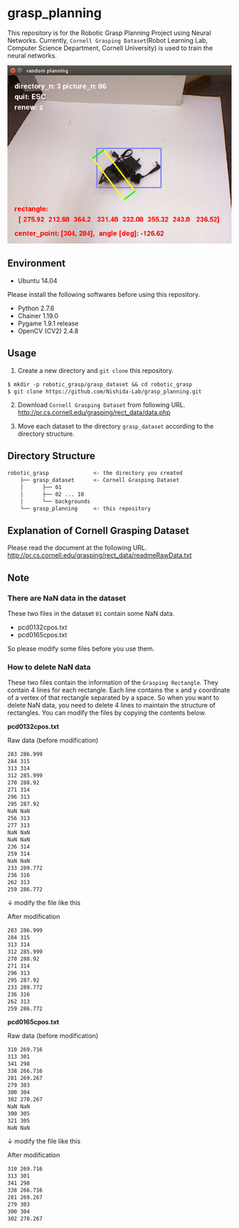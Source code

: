 # grasp_planning

This repository is for the Robotic Grasp Planning Project using Neural Networks. Currently, `Cornell Grasping Dataset`(Robot Learning Lab, Computer Science Department, Cornell University) is used to train the neural networks.

![planning](.image/random_planning.png)

## Environment

* Ubuntu 14.04

Please install the following softwares before using this repository.

* Python 2.7.6
* Chainer 1.19.0
* Pygame 1.9.1 release
* OpenCV (CV2) 2.4.8

## Usage

1. Create a new directory and `git clone` this repository.
```
$ mkdir -p robotic_grasp/grasp_dataset && cd robotic_grasp
$ git clone https://github.com/Nishida-Lab/grasp_planning.git
```
2. Download `Cornell Grasping Dataset` from following URL.  
http://pr.cs.cornell.edu/grasping/rect_data/data.php

3. Move each dataset to the directory `grasp_dataset` according to the directory structure.

## Directory Structure

```
robotic_grasp              <- the directory you created
    ├── grasp_dataset      <- Cornell Grasping Dataset
    │      ├── 01
    │      ├── 02 ... 10
    │      └── backgrounds
    └── grasp_planning     <- this repository
```

## Explanation of Cornell Grasping Dataset

Please read the document at the following URL.  
http://pr.cs.cornell.edu/grasping/rect_data/readmeRawData.txt

## Note

### There are NaN data in the dataset

These two files in the dataset `01` contain some NaN data.

* pcd0132cpos.txt
* pcd0165cpos.txt

So please modify some files before you use them.

### How to delete NaN data

These two files contain the information of the `Grasping Rectangle`. They contain 4 lines for each rectangle. Each line contains the x and y coordinate of a vertex of that rectangle separated by a space. So when you want to delete NaN data, you need to delete 4 lines to maintain the structure of rectangles. You can modify the files by copying the contents below.

__pcd0132cpos.txt__

Raw data (before modification)
```
283 286.999 
284 315 
313 314 
312 285.999
270 288.92 
271 314 
296 313 
295 287.92
NaN NaN 
256 313 
277 313 
NaN NaN
NaN NaN 
236 314 
259 314 
NaN NaN
233 289.772 
236 316 
262 313 
259 286.772
```
↓ modify the file like this

After modification
```
283 286.999 
284 315 
313 314 
312 285.999
270 288.92 
271 314 
296 313 
295 287.92
233 289.772 
236 316 
262 313 
259 286.772
```

__pcd0165cpos.txt__

Raw data (before modification)
```
310 269.716 
313 301 
341 298 
338 266.716
281 269.267 
279 303 
300 304 
302 270.267
NaN NaN 
300 305 
321 305 
NaN NaN
```
↓ modify the file like this

After modification
```
310 269.716 
313 301 
341 298 
338 266.716
281 269.267 
279 303 
300 304 
302 270.267
```